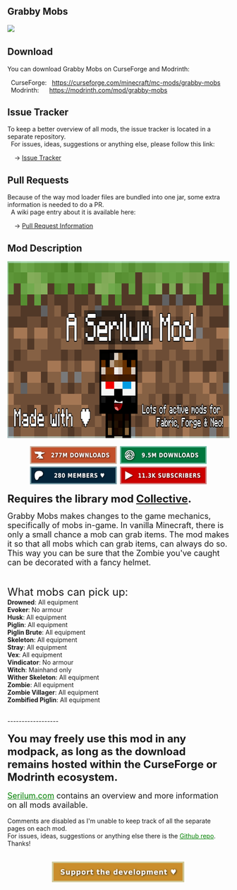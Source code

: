 <h2>Grabby Mobs</h2>
<p><a href="https://github.com/Serilum/Grabby-Mobs"><img src="https://serilum.com/assets/data/logo/grabby-mobs.gif"></a></p><h2>Download</h2>
<p>You can download Grabby Mobs on CurseForge and Modrinth:</p><p>&nbsp;&nbsp;CurseForge: &nbsp;&nbsp;<a href="https://curseforge.com/minecraft/mc-mods/grabby-mobs">https://curseforge.com/minecraft/mc-mods/grabby-mobs</a><br>&nbsp;&nbsp;Modrinth: &nbsp;&nbsp;&nbsp;&nbsp;&nbsp;<a href="https://modrinth.com/mod/grabby-mobs">https://modrinth.com/mod/grabby-mobs</a></p>
<h2>Issue Tracker</h2>
<p>To keep a better overview of all mods, the issue tracker is located in a separate repository.<br>&nbsp;&nbsp;For issues, ideas, suggestions or anything else, please follow this link:</p>
<p>&nbsp;&nbsp;&nbsp;&nbsp;-> <a href="https://serilum.com/url/issue-tracker">Issue Tracker</a></p>
<h2>Pull Requests</h2>
<p>Because of the way mod loader files are bundled into one jar, some extra information is needed to do a PR.<br>&nbsp;&nbsp;A wiki page entry about it is available here:</p>
<p>&nbsp;&nbsp;&nbsp;&nbsp;-> <a href="https://serilum.com/url/pull-requests">Pull Request Information</a></p>
<h2>Mod Description</h2>
<p style="text-align:center"><a href="https://serilum.com/" rel="nofollow"><img src="https://github.com/Serilum/.cdn/raw/main/description/header/header.png" alt="" width="838" height="400"></a></p>
<p style="text-align:center"><a href="https://curseforge.com/members/serilum/projects" rel="nofollow"><img src="https://raw.githubusercontent.com/Serilum/.data-workflow/main/badges/svg/curseforge.svg" width="200"></a> <a href="https://modrinth.com/user/Serilum" rel="nofollow"><img src="https://raw.githubusercontent.com/Serilum/.data-workflow/main/badges/svg/modrinth.svg" width="200"></a> <a href="https://patreon.com/serilum" rel="nofollow"><img src="https://raw.githubusercontent.com/Serilum/.data-workflow/main/badges/svg/patreon.svg" width="200"></a> <a href="https://youtube.com/@serilum" rel="nofollow"><img src="https://raw.githubusercontent.com/Serilum/.data-workflow/main/badges/svg/youtube.svg" width="200"></a></p>
<p><strong><span style="font-size:24px">Requires the library mod&nbsp;<a style="font-size:24px" href="https://curseforge.com/minecraft/mc-mods/collective" rel="nofollow">Collective</a>.<br></span></strong></p>
<p><span style="font-size:18px">Grabby Mobs makes changes to the game mechanics, specifically of mobs in-game. In vanilla Minecraft, there is only a small chance a mob can grab items. The mod makes it so that all mobs which can grab items, can always do so. This way you can be sure that the Zombie you've caught can be decorated with a fancy helmet.<br><br><br><span style="font-size:24px">What mobs can pick up:</span><br></span><span style="font-size:14px"><strong>Drowned</strong>: All equipment<br><strong>Evoker</strong>: No armour<br><strong>Husk</strong>: All equipment<br><strong>Piglin</strong>: All equipment<br><strong>Piglin Brute</strong>: All equipment<br><strong>Skeleton</strong>: All equipment<br><strong>Stray</strong>: All equipment<br><strong>Vex</strong>: All equipment<br><strong>Vindicator</strong>: No armour<br><strong>Witch</strong>: Mainhand only<br><strong>Wither Skeleton</strong>: All equipment<br><strong>Zombie</strong>: All equipment<br><strong>Zombie Villager</strong>: All equipment<br><strong>Zombified Piglin</strong>: All equipment<br></span></p>
<p><br>------------------<br><br><span style="font-size:24px"><strong>You may freely use this mod in any modpack, as long as the download remains hosted within the CurseForge or Modrinth ecosystem.</strong></span><br><br><span style="font-size:18px"><a style="font-size:18px;color:#008000" href="https://serilum.com/" rel="nofollow">Serilum.com</a> contains an overview and more information on all mods available.</span><br><br><span style="font-size:14px">Comments are disabled as I'm unable to keep track of all the separate pages on each mod.</span><span style="font-size:14px"><br>For issues, ideas, suggestions or anything else there is the&nbsp;<a style="font-size:14px;color:#008000" href="https://github.com/Serilum/.issue-tracker" rel="nofollow">Github repo</a>. Thanks!</span><span style="font-size:6px"><br><br></span></p>
<p style="text-align:center"><a href="https://serilum.com/donate" rel="nofollow"><img src="https://github.com/Serilum/.cdn/raw/main/description/projects/support.svg" alt="" width="306" height="50"></a></p>